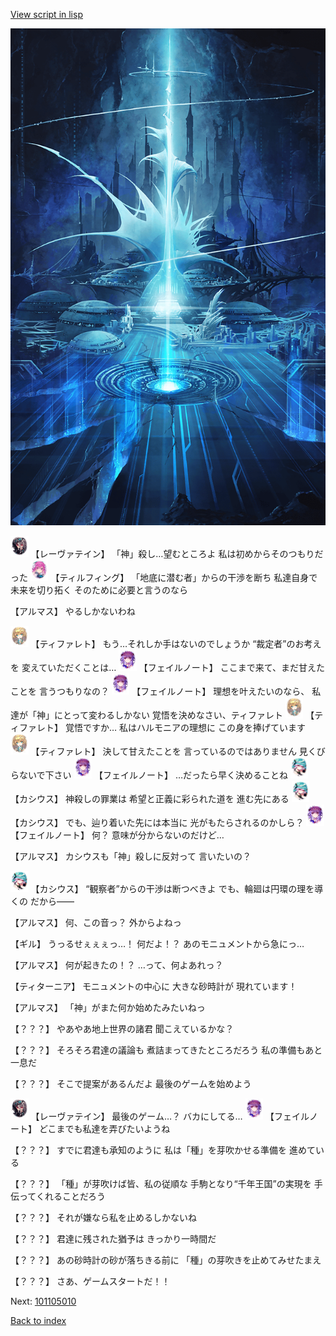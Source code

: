 [View script in lisp](../scripts/101104060.txt)

![profound.png](../images/backgrounds/profound.png)

<img src="../images/units/3100211.png" alt="3100211.png" height="34"/>
【レーヴァテイン】
「神」殺し…望むところよ
私は初めからそのつもりだった

<img src="../images/units/3101411.png" alt="3101411.png" height="34"/>
【ティルフィング】
「地底に潜む者」からの干渉を断ち
私達自身で未来を切り拓く
そのために必要と言うのなら

【アルマス】
やるしかないわね

<img src="../images/units/3503211.png" alt="3503211.png" height="34"/>
【ティファレト】
もう…それしか手はないのでしょうか
“裁定者”のお考えを
変えていただくことは…

<img src="../images/units/3401911.png" alt="3401911.png" height="34"/>
【フェイルノート】
ここまで来て、まだ甘えたことを
言うつもりなの？

<img src="../images/units/3401911.png" alt="3401911.png" height="34"/>
【フェイルノート】
理想を叶えたいのなら、
私達が「神」にとって変わるしかない
覚悟を決めなさい、ティファレト

<img src="../images/units/3503211.png" alt="3503211.png" height="34"/>
【ティファレト】
覚悟ですか…
私はハルモニアの理想に
この身を捧げています

<img src="../images/units/3503211.png" alt="3503211.png" height="34"/>
【ティファレト】
決して甘えたことを
言っているのではありません
見くびらないで下さい

<img src="../images/units/3401911.png" alt="3401911.png" height="34"/>
【フェイルノート】
…だったら早く決めることね

<img src="../images/units/3303111.png" alt="3303111.png" height="34"/>
【カシウス】
神殺しの罪業は
希望と正義に彩られた道を
進む先にある

<img src="../images/units/3303111.png" alt="3303111.png" height="34"/>
【カシウス】
でも、辿り着いた先には本当に
光がもたらされるのかしら？

<img src="../images/units/3401911.png" alt="3401911.png" height="34"/>
【フェイルノート】
何？
意味が分からないのだけど…

【アルマス】
カシウスも「神」殺しに反対って
言いたいの？

<img src="../images/units/3303111.png" alt="3303111.png" height="34"/>
【カシウス】
“観察者”からの干渉は断つべきよ
でも、輪廻は円環の理を導くの
だから――

【アルマス】
何、この音っ？
外からよねっ

【ギル】
うっるせぇぇぇっ…！
何だよ！？
あのモニュメントから急にっ…

【アルマス】
何が起きたの！？
…って、何よあれっ？

【ティターニア】
モニュメントの中心に
大きな砂時計が
現れています！

【アルマス】
「神」がまた何か始めたみたいねっ

【？？？】
やあやあ地上世界の諸君
聞こえているかな？

【？？？】
そろそろ君達の議論も
煮詰まってきたところだろう
私の準備もあと一息だ

【？？？】
そこで提案があるんだよ
最後のゲームを始めよう

<img src="../images/units/3100211.png" alt="3100211.png" height="34"/>
【レーヴァテイン】
最後のゲーム…？
バカにしてる…

<img src="../images/units/3401911.png" alt="3401911.png" height="34"/>
【フェイルノート】
どこまでも私達を弄びたいようね

【？？？】
すでに君達も承知のように
私は「種」を芽吹かせる準備を
進めている

【？？？】
「種」が芽吹けば皆、私の従順な
手駒となり“千年王国”の実現を
手伝ってくれることだろう

【？？？】
それが嫌なら私を止めるしかないね

【？？？】
君達に残された猶予は
きっかり一時間だ

【？？？】
あの砂時計の砂が落ちきる前に
「種」の芽吹きを止めてみせたまえ

【？？？】
さあ、ゲームスタートだ！！

Next: [101105010](101105010.md)

[Back to index](index.md)
